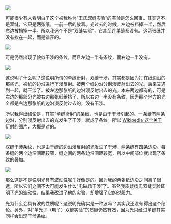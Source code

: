 
![](https://substackcdn.com/image/fetch/w_1456,c_limit,f_auto,q_auto:good,fl_progressive:steep/https%3A%2F%2Fbucketeer-e05bbc84-baa3-437e-9518-adb32be77984.s3.amazonaws.com%2Fpublic%2Fimages%2F7e6a26b8-0868-46fe-a8c7-438cde264355_1250x1873.jpeg)


可能很少有人看明白了这个被我称为“王氏双缝实验”的实验是怎么回事。其实这不是双缝，它只是两张纸，一前一后的放着。光过去的时候，左边被挡掉一半，然后右边被挡掉一半。所以我这个不是“双缝实验”，它甚至连单缝都没有。这两张纸并没有挨在一起，而是错开的。


![](https://substackcdn.com/image/fetch/w_1456,c_limit,f_auto,q_auto:good,fl_progressive:steep/https%3A%2F%2Fbucketeer-e05bbc84-baa3-437e-9518-adb32be77984.s3.amazonaws.com%2Fpublic%2Fimages%2F3188c880-3d79-4809-ab21-3d006b236949_1542x1000.jpeg)


可是仍然出现了貌似干涉的条纹，而且左边一半有条纹，而右边一半没有。


![](https://substackcdn.com/image/fetch/w_1456,c_limit,f_auto,q_auto:good,fl_progressive:steep/https%3A%2F%2Fbucketeer-e05bbc84-baa3-437e-9518-adb32be77984.s3.amazonaws.com%2Fpublic%2Fimages%2F4324c97f-fb19-44a3-9fc5-52dfab7ef738_982x376.png)


<span>这说明了什么呢？这说明所谓的单缝衍射，双缝干涉，其实都是因为打在纸边沿的那些光，被纸的边沿进行了漫反射。被两个纸边沿分别漫反射出去的光，后来又遇到一起，就干涉了。被左边那张纸的边沿漫反射出去的光，本来两边都有的，可是右边的那部分光被右边那张纸给挡了，所以右边一半没有条纹，因为那个地方的光全都是右边那张纸的边沿漫反射过去的，没有干涉。</span>  

<span>所以我得出结论是，其实“单缝衍射”的条纹，也是由于干涉引起的。一条缝有两条边沿，分别漫反射出去的光发生了干涉，就成了条纹。所以</span> [Wikipedia 这个关于衍射的图片](https://en.m.wikipedia.org/wiki/Diffraction)<span>，大概是对的。</span>


![](https://substackcdn.com/image/fetch/w_1456,c_limit,f_auto,q_auto:good,fl_progressive:steep/https%3A%2F%2Fbucketeer-e05bbc84-baa3-437e-9518-adb32be77984.s3.amazonaws.com%2Fpublic%2Fimages%2F17ba42b6-9b41-4b38-95a9-fe0867711b95_807x661.jpeg)


双缝干涉条纹，也是由于缝的边沿漫反射的光发生了干涉，两条缝有四条边沿。每条缝的两个边沿间距较窄，缝之间的两条边沿间距较宽，所以中间部位就出现了条纹的叠加。


![](https://substackcdn.com/image/fetch/w_1456,c_limit,f_auto,q_auto:good,fl_progressive:steep/https%3A%2F%2Fbucketeer-e05bbc84-baa3-437e-9518-adb32be77984.s3.amazonaws.com%2Fpublic%2Fimages%2Fd4ca200d-c35d-4d29-8d67-d74085187f00_1740x1000.jpeg)


<span>那么这是不是说明光具有波动性呢？好像是的。因为我的两张纸边沿之间离了很远，所以它们之间不大可能发生什么“电磁场干涉”了。虽然我质疑杨氏双缝实验证明了光的波动性，结果我改进了他的实验，却增强了它的说服力。</span>  

<span>光为什么会具有波的性质呢？这说明光确实是一种波吗？其实我还没有得出这个结论。另外，对“单光子（电子）双缝实验”的质疑仍然有效，因为光只经过单缝其实同样会出现干涉条纹。</span>
